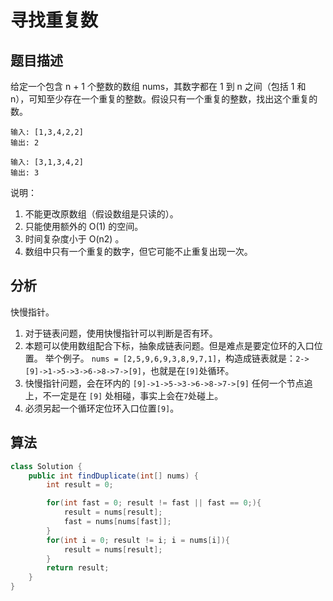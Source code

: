 # 寻找重复数

## 题目描述

给定一个包含 n + 1 个整数的数组 nums，其数字都在 1 到 n 之间（包括 1 和 n），可知至少存在一个重复的整数。假设只有一个重复的整数，找出这个重复的数。

```
输入: [1,3,4,2,2]
输出: 2

输入: [3,1,3,4,2]
输出: 3
```

说明：

1. 不能更改原数组（假设数组是只读的）。
2. 只能使用额外的 O(1) 的空间。
3. 时间复杂度小于 O(n2) 。
4. 数组中只有一个重复的数字，但它可能不止重复出现一次。

## 分析

快慢指针。

1. 对于链表问题，使用快慢指针可以判断是否有环。
2. 本题可以使用数组配合下标，抽象成链表问题。但是难点是要定位环的入口位置。
   举个例子。
    `nums = [2,5,9,6,9,3,8,9,7,1]`，构造成链表就是：`2->[9]->1->5->3->6->8->7->[9]`，也就是在`[9]`处循环。
3. 快慢指针问题，会在环内的 `[9]->1->5->3->6->8->7->[9]` 任何一个节点追上，不一定是在 `[9]` 处相碰，事实上会在`7`处碰上。
4. 必须另起一个循环定位环入口位置`[9]`。

## 算法

```java
class Solution {
    public int findDuplicate(int[] nums) {
        int result = 0;

        for(int fast = 0; result != fast || fast == 0;){
            result = nums[result];
            fast = nums[nums[fast]];
        }
        for(int i = 0; result != i; i = nums[i]){
            result = nums[result];
        }
        return result;
    }
}
```
